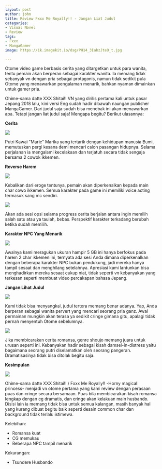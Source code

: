 ```yaml
---
layout: post
author: john
title: Review Fxxx Me Royally!! - Jangan Liat Judul
categories:
- Visual Novel
- Review
tags:
- Fxxx
- MangaGamer
image: https://ik.imagekit.io/dsg/PH14_3IahzJteO_t.jpg

---
```

Otome video game berbasis cerita yang ditargetkan untuk para wanita, tentu pemain akan berperan sebagai karakter wanita. Ia memang tidak sebanyak vn dengan pria sebagai protagonis, namun tidak sedikit pula Otome yang menawarkan pengalaman menarik, bahkan nyaman dimainkan untuk gamer pria.

Ohime-sama datte XXX Shitai!! VN yang dirilis pertama kali untuk pasar Jepang 2018 lalu, kini versi Eng sudah hadir dibawah naungan publisher MangaGamer. Dari judul saja sudah bisa menebak ini akan menawarkan apa. Tetapi jangan liat judul saja! Mengapa begitu? Berikut ulasannya:

**Cerita**

![](https://ik.imagekit.io/dsg/PH1_qkt5qDiBFpC.jpg)

Putri Kawai "Marie" Marika yang tertarik dengan kehidupan manusia Bumi, memutuskan pergi kesana demi mencari calon pasangan hidupnya. Selama perjalanan ia mengalami kecelakaan dan terjatuh secara tidak sengaja bersama 2 cowok ikkemen.

**Reverse Harem**

![](https://ik.imagekit.io/dsg/PH4_PROkokIQq.jpg)

Kebalikan dari eroge tentunya, pemain akan diperkenalkan kepada main char cowo ikkemen. Semua karakter pada game ini memiliki voice acting termasuk sang mc sendiri.

![](https://ik.imagekit.io/dsg/PH7_rXPiTOSNHuj.jpg)

Akan ada sesi opsi selama progress cerita berjalan antara ingin memilih salah satu atau ya taulah, bebas. Perspektif karakter terkadang berubah ketika sudah memilih.

**Karakter NPC Yang Menarik**

![](https://ik.imagekit.io/dsg/PH15_r0WoGwIju5q.jpg)

Awalnya kami meragukan ukuran hampir 5 GB ini hanya berfokus pada harem 2 char ikkemen ini, ternyata ada sesi Anda dimana diperkenalkan dengan beberapa karakter NPC bukan pendukung, jadi mereka hanya tampil sesaat dan menghilang setelahnya. Apresiasi kami lantunkan bisa menghadirkan mereka sesaat cukup niat, tidak seperti vn kebanyakan yang terkesan seperti membuat video percakapan bahasa Jepang.

**Jangan Lihat Judul**

![](https://ik.imagekit.io/dsg/PH11_cuooX9Hle-MU.jpg)

Kami tidak bisa menyangkal, judul tertera memang benar adanya. Yap, Anda berperan sebagai wanita pervert yang mencari seorang pria ganz. Awal permainan mungkin akan terasa ya sedikit cringe gimana gitu, apalagi tidak pernah menyentuh Otome sebelumnya.

![](https://ik.imagekit.io/dsg/PH16_CWlZpB5Eadu.jpg)

Jika membicarakan cerita romansa, genre shoujo memang juara untuk urusan seperti ini. Kebanyakan hadir sebagai kisah damsel-in-distress yaitu bagaimana seorang putri diselamatkan oleh seorang pangeran. Dramatisasinya tidak bisa ditolak begitu saja.

**Kesimpulan**

![](https://ik.imagekit.io/dsg/PH17_ZLqrGXAS1.jpg)

Ohime-sama datte XXX Shitai!! / Fxxx Me Royally!! -Horny magical princess- menjadi vn otome pertama yang kami review dengan perasaan puas dan cringe secara bersamaan. Puas bila membicarakan kisah romansa lengkap dengan cg dramatis, dan cringe akan kelakuan main husbando. Disisi lain ia memang tidak bisa untuk semua kalangan, masih banyak hal yang kurang dibuat begitu baik seperti desain common char dan background tidak terlalu istimewa.

Kelebihan:

* Romansa kuat
* CG memukau
* Beberapa NPC tampil menarik

Kekurangan:

* Tsundere Husbando